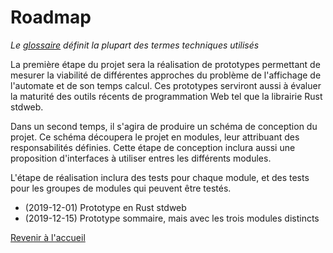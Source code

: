 # Roadmap

_Le [glossaire](./glossaire.md) définit la plupart des termes techniques utilisés_

La première étape du projet sera la réalisation de prototypes permettant de mesurer la viabilité de différentes approches du problème de l'affichage de l'automate et de son temps calcul. Ces prototypes serviront aussi à évaluer la maturité des outils récents de programmation Web tel que la librairie Rust stdweb.

Dans un second temps, il s'agira de produire un schéma de conception du projet. Ce schéma découpera le projet en modules, leur attribuant des responsabilités définies. Cette étape de conception inclura aussi une proposition d'interfaces à utiliser entres les différents modules.

L'étape de réalisation inclura des tests pour chaque module, et des tests pour les groupes de modules qui peuvent être testés.

- (2019-12-01) Prototype en Rust stdweb
- (2019-12-15) Prototype sommaire, mais avec les trois modules distincts

[Revenir à l'accueil](..)
